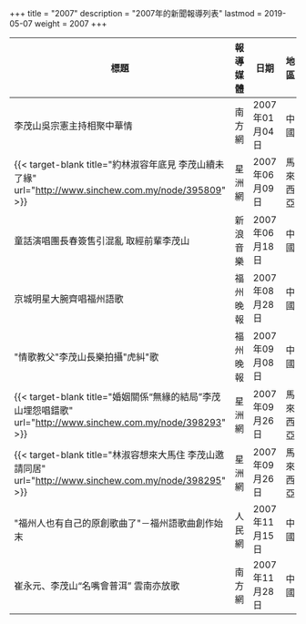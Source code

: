 +++
title = "2007"
description = "2007年的新聞報導列表"
lastmod = 2019-05-07
weight = 2007
+++

<style>
table th:nth-of-type(2) {
	width: 200px;
}
table th:nth-of-type(3), th:nth-of-type(4) {
	width: 150px;
}
</style>

標題  | 報導媒體  | 日期 | 地區
--------------|-------|------|------ 
李茂山吳宗憲主持相聚中華情   | 南方網 | 2007年01月04日 |  中國
{{< target-blank title="約林淑容年底見 李茂山續未了緣" url="http://www.sinchew.com.my/node/395809" >}}   | 星洲網 | 2007年06月09日 |  馬來西亞
童話演唱團長春簽售引混亂 取經前輩李茂山   | 新浪音樂 | 2007年06月18日 |  中國
京城明星大腕齊唱福州語歌  | 福州晚報 | 2007年08月28日 |  中國
"情歌教父"李茂山長樂拍攝"虎糾"歌   | 福州晚報 | 2007年09月08日 |  中國
{{< target-blank title="婚姻關係“無緣的結局”李茂山埋怨唱錯歌" url="http://www.sinchew.com.my/node/398293" >}}   | 星洲網 | 2007年09月26日 |  馬來西亞
{{< target-blank title="林淑容想來大馬住 李茂山邀請同居" url="http://www.sinchew.com.my/node/398295" >}}   | 星洲網 | 2007年09月26日 |  馬來西亞
"福州人也有自己的原創歌曲了"－福州語歌曲創作始末   | 人民網 | 2007年11月15日 |  中國
崔永元、李茂山“名嘴會普洱” 雲南亦放歌   | 南方網 | 2007年11月28日 |  中國
